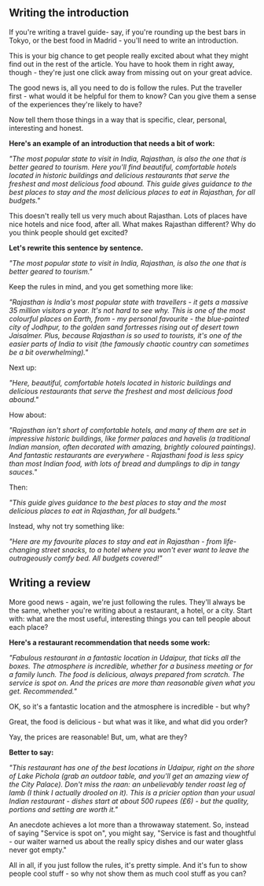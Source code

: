 ## Writing the introduction

If you're writing a travel guide- say, if you're rounding up the best bars in Tokyo, or the best food in Madrid - you'll need to write an introduction.

This is your big chance to get people really excited about what they might find out in the rest of the article. You have to hook them in right away, though - they're just one click away from missing out on your great advice.

The good news is, all you need to do is follow the rules. Put the traveller first - what would it be helpful for them to know? Can you give them a sense of the experiences they're likely to have?

Now tell them those things in a way that is specific, clear, personal, interesting and honest.

**Here's an example of an introduction that needs a bit of work:**

*"The most popular state to visit in India, Rajasthan, is also the one that is better geared to tourism. Here you'll find beautiful, comfortable hotels located in historic buildings and delicious restaurants that serve the freshest and most delicious food abound. This guide gives guidance to the best places to stay and the most delicious places to eat in Rajasthan, for all budgets."*

This doesn't really tell us very much about Rajasthan. Lots of places have nice hotels and nice food, after all. What makes Rajasthan different? Why do you think people should get excited?

**Let's rewrite this sentence by sentence.**

*"The most popular state to visit in India, Rajasthan, is also the one that is better geared to tourism."*

Keep the rules in mind, and you get something more like:

*"Rajasthan is India's most popular state with travellers - it gets a massive 35 million visitors a year. It's not hard to see why. This is one of the most colourful places on Earth, from - my personal favourite - the blue-painted city of Jodhpur, to the golden sand fortresses rising out of desert town Jaisalmer. Plus, because Rajasthan is so used to tourists, it's one of the easier parts of India to visit (the famously chaotic country can sometimes be a bit overwhelming)."*

Next up:

*"Here, beautiful, comfortable hotels located in historic buildings and delicious restaurants that serve the freshest and most delicious food abound."*

How about:

*"Rajasthan isn't short of comfortable hotels, and many of them are set in impressive historic buildings, like former palaces and havelis (a traditional Indian mansion, often decorated with amazing, brightly coloured paintings). And fantastic restaurants are everywhere - Rajasthani food is less spicy than most Indian food, with lots of bread and dumplings to dip in tangy sauces."*

Then:

*"This guide gives guidance to the best places to stay and the most delicious places to eat in Rajasthan, for all budgets."*

Instead, why not try something like:

*"Here are my favourite places to stay and eat in Rajasthan - from life-changing street snacks, to a hotel where you won't ever want to leave the outrageously comfy bed. All budgets covered!"*


## Writing a review

More good news - again, we're just following the rules. They'll always be the same, whether you're writing about a restaurant, a hotel, or a city. Start with: what are the most useful, interesting things you can tell people about each place?

**Here's a restaurant recommendation that needs some work:**

*"Fabulous restaurant in a fantastic location in Udaipur, that ticks all the boxes. The atmosphere is incredible, whether for a business meeting or for a family lunch. The food is delicious, always prepared from scratch. The service is spot on. And the prices are more than reasonable given what you get. Recommended."*

OK, so it's a fantastic location and the atmosphere is incredible - but why?

Great, the food is delicious - but what was it like, and what did you order?

Yay, the prices are reasonable! But, um, what are they?

**Better to say:**

*"This restaurant has one of the best locations in Udaipur, right on the shore of Lake Pichola (grab an outdoor table, and you'll get an amazing view of the City Palace). Don't miss the raan: an unbelievably tender roast leg of lamb (I think I actually drooled on it). This is a pricier option than your usual Indian restaurant - dishes start at about 500 rupees (£6) - but the quality, portions and setting are worth it."*

An anecdote achieves a lot more than a throwaway statement. So, instead of saying "Service is spot on", you might say,  "Service is fast and thoughtful - our waiter warned us about the really spicy dishes and our water glass never got empty."

All in all, if you just follow the rules, it's pretty simple. And it's fun to show people cool stuff - so why not show them as much cool stuff as you can?
